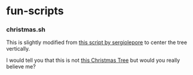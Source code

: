# fun-scripts

### christmas.sh

This is slightly modified from [this script by sergiolepore](https://raw.githubusercontent.com/sergiolepore/ChristBASHTree/e757367e54e4d95166d9037b31211ad087e246fe/tree-EN.sh) to center the tree vertically.

I would tell you that this is not [this Christmas Tree](https://en.wikipedia.org/wiki/Christmas_Tree_EXEC) but would you really believe me?
